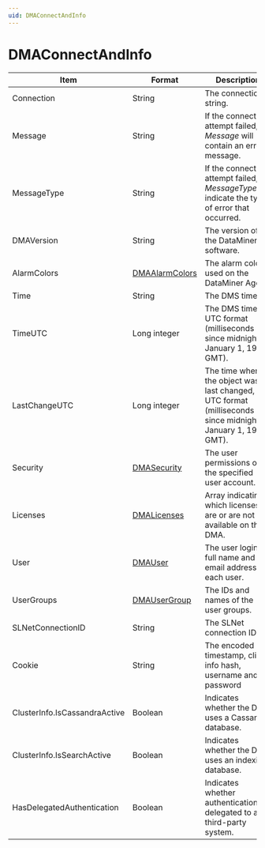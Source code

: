 ```yaml
---
uid: DMAConnectAndInfo
---
```


# DMAConnectAndInfo

| Item | Format | Description |
|--|--|--|
| Connection                    | String | The connection string. |
| Message                       | String | If the connection attempt failed, *Message* will contain an error message. |
| MessageType                   | String | If the connection attempt failed, *MessageType* will indicate the type of error that occurred. |
| DMAVersion                    | String | The version of the DataMiner software. |
| AlarmColors                   | [DMAAlarmColors](xref:DMAAlarmColors) | The alarm colors used on the DataMiner Agent. |
| Time                          | String | The DMS time. |
| TimeUTC                       | Long integer | The DMS time in UTC format (milliseconds since midnight January 1, 1970 GMT). |
| LastChangeUTC                 | Long integer | The time when the object was last changed, in UTC format (milliseconds since midnight January 1, 1970 GMT). |
| Security                      | [DMASecurity](xref:DMASecurity) | The user permissions of the specified user account. |
| Licenses                      | [DMALicenses](xref:DMALicenses) | Array indicating which licenses are or are not available on the DMA. |
| User                          | [DMAUser](xref:DMAUser) | The user login, full name and email address of each user. |
| UserGroups                    | [DMAUserGroup](xref:DMAUserGroup) | The IDs and names of the user groups. |
| SLNetConnectionID             | String | The SLNet connection ID. |
| Cookie                        | String | The encoded timestamp, client info hash, username and password |
| ClusterInfo.IsCassandraActive | Boolean | Indicates whether the DMA uses a Cassandra database. |
| ClusterInfo.IsSearchActive    | Boolean | Indicates whether the DMA uses an indexing database. |
| HasDelegatedAuthentication    | Boolean | Indicates whether authentication is delegated to a third-party system. |
